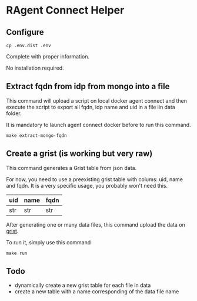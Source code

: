 # RAgent Connect Helper

## Configure

```
cp .env.dist .env
```

Complete with proper information.

No installation required.

## Extract fqdn from idp from mongo into a file

This command will upload a script on local docker agent connect and then execute the script to export all fqdn, idp name and uid in a file iin data folder.

It is mandatory to launch agent connect docker before to run this command.

```
make extract-mongo-fqdn

```

## Create a grist (is working but very raw)

This command generates a Grist table from json data.

For now, you need to use a preexisting grist table with colums: uid, name and fqdn. It is a very specific usage, you probably won't need this.

| uid | name | fqdn |
| --- | ---- | ---- |
| str | str  | str  |

After generating one or many data files, this command upload the data on [grist](https://www.getgrist.com/product/).

To run it, simply use this command

```
make run

```

## Todo

- dynamically create a new grist table for each file in data
- create a new table with a name corresponding of the data file name
